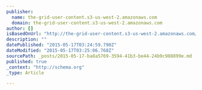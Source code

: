 ```yaml
---
publisher:
  name: the-grid-user-content.s3-us-west-2.amazonaws.com
  domain: the-grid-user-content.s3-us-west-2.amazonaws.com
author: []
isBasedOnUrl: "http://the-grid-user-content.s3-us-west-2.amazonaws.com/aba21337-a46e-42b8-a93a-9c7824e65033.jpg"
description: ""
datePublished: "2015-05-17T03:24:59.790Z"
dateModified: "2015-05-17T03:25:06.768Z"
sourcePath: _posts/2015-05-17-ba8a5769-3594-41b3-be44-24b9c988899e.md
published: true
_context: "http://schema.org"
_type: Article

---
```

